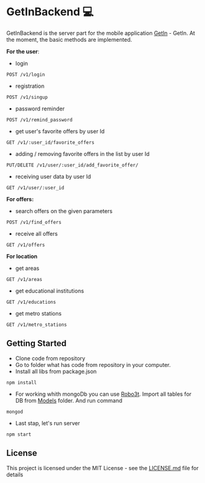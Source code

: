 # GetInBackend :computer:

GetInBackend is the server part for the mobile application [GetIn](https://github.com/TimurAsayonok/GetInMobileApp) - GetIn.
At the moment, the basic methods are implemented.

**For the user**:
* login
```
POST /v1/login
```
* registration
```
POST /v1/singup
```
* password reminder
```
POST /v1/remind_password
```
* get user's favorite offers by user Id
```
GET /v1/:user_id/favorite_offers
```
* adding / removing favorite offers in the list by user Id
```
PUT/DELETE /v1/user/:user_id/add_favorite_offer/
```
* receiving user data by user Id
```
GET /v1/user/:user_id
```
**For offers:**
* search offers on the given parameters
```
POST /v1/find_offers
```
* receive all offers
```
GET /v1/offers
```
**For location**
* get areas
```
GET /v1/areas
```
* get educational institutions
```
GET /v1/educations
```
* get metro stations
```
GET /v1/metro_stations
```
## Getting Started
* Clone code from repository
* Go to folder what has code from repository in your computer.
* Install all libs from package.json
```
npm install
```
* For working whith mongoDb you can use [Robo3t](https://robomongo.org/). Import all tables for DB from [Models](https://github.com/TimurAsayonok/GetInBackend/tree/master/models) folder. And run command
```
mongod
```
* Last stap, let's run server
```
npm start
```
## License

This project is licensed under the MIT License - see the [LICENSE.md](LICENSE.md) file for details
